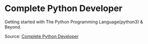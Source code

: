 # Complete Python Developer

Getting started with The Python Programming Language(python3) & Beyond.


Source: [Complete Python Developer](https://www.udemy.com/share/101URk3@M0IZQ6y242x3_9SRT_dFcUG3QnHLpt4hh7trSguRmIjq9MvJhNo-dJcK055R69cafA==/)
